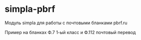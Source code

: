 simpla-pbrf
===========

Модуль simpla для работы с почтовыми бланками pbrf.ru

Пример на бланках Ф.7 1-ый класс и Ф.112 почтовый перевод
